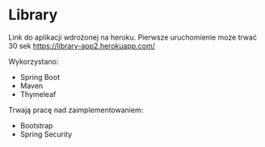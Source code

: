 # Library

Link do aplikacji wdrożonej na heroku. Pierwsze uruchomienie może trwać 30 sek
https://library-app2.herokuapp.com/

Wykorzystano:
- Spring Boot
- Maven
- Thymeleaf

Trwają pracę nad zaimplementowaniem:
- Bootstrap
- Spring Security
